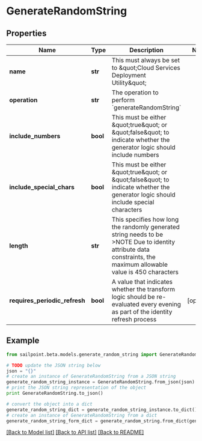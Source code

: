 # GenerateRandomString


## Properties

Name | Type | Description | Notes
------------ | ------------- | ------------- | -------------
**name** | **str** | This must always be set to \&quot;Cloud Services Deployment Utility\&quot; | 
**operation** | **str** | The operation to perform &#x60;generateRandomString&#x60; | 
**include_numbers** | **bool** | This must be either \&quot;true\&quot; or \&quot;false\&quot; to indicate whether the generator logic should include numbers | 
**include_special_chars** | **bool** | This must be either \&quot;true\&quot; or \&quot;false\&quot; to indicate whether the generator logic should include special characters | 
**length** | **str** | This specifies how long the randomly generated string needs to be   &gt;NOTE Due to identity attribute data constraints, the maximum allowable value is 450 characters  | 
**requires_periodic_refresh** | **bool** | A value that indicates whether the transform logic should be re-evaluated every evening as part of the identity refresh process | [optional] 

## Example

```python
from sailpoint.beta.models.generate_random_string import GenerateRandomString

# TODO update the JSON string below
json = "{}"
# create an instance of GenerateRandomString from a JSON string
generate_random_string_instance = GenerateRandomString.from_json(json)
# print the JSON string representation of the object
print GenerateRandomString.to_json()

# convert the object into a dict
generate_random_string_dict = generate_random_string_instance.to_dict()
# create an instance of GenerateRandomString from a dict
generate_random_string_form_dict = generate_random_string.from_dict(generate_random_string_dict)
```
[[Back to Model list]](../README.md#documentation-for-models) [[Back to API list]](../README.md#documentation-for-api-endpoints) [[Back to README]](../README.md)


